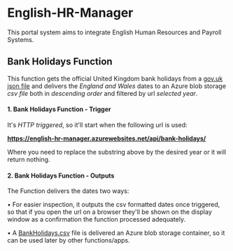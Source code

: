 # English-HR-Manager
This portal system aims to integrate English Human Resources and Payroll Systems.


## Bank Holidays Function
This function gets the official United Kingdom bank holidays from a [gov.uk json file](https://www.gov.uk/bank-holidays.json) and delivers the *England and Wales* dates to an Azure blob storage *csv file* both in *descending order* and filtered by url *selected year*.


#### 1. Bank Holidays Function - Trigger
It's *HTTP triggered*, so it'll start when the following url is used:

**https://english-hr-manager.azurewebsites.net/api/bank-holidays/<year>**
  
Where you need to replace the *<year>* substring above by the desired year or it will return nothing.

  
#### 2. Bank Holidays Function - Outputs
The Function delivers the dates two ways:

• For easier inspection, it outputs the csv formatted dates once triggered, so that if you open the url on a browser they'll be shown on the display window as a confirmation the function processed adequately.
  
• A [BankHolidays.csv](https://englishhrmanager.blob.core.windows.net/bankholidays/BankHolidays.csv) file is delivered an Azure blob storage container, so it can be used later by other functions/apps.
